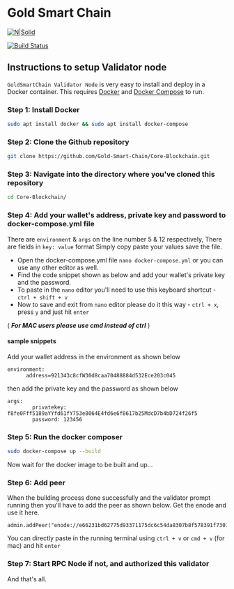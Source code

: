 # Gold Smart Chain

[![N|Solid](https://faucet.goldsmartchain.com/assets/img/GoldSmartChainFavicon.png)](https://goldsmartchain.com)



[![Build Status](https://travis-ci.org/joemccann/dillinger.svg?branch=master)](https://goldsmartchain.com)

## Instructions to setup Validator node

`GoldSmartChain Validator Node` is very easy to install and deploy in a Docker container. This requires [Docker](https://docs.docker.com/engine/install/) and [Docker Compose](https://docs.docker.com/compose/install/) to run. 

### Step 1: Install Docker
```sh
sudo apt install docker && sudo apt install docker-compose
```

### Step 2: Clone the Github repository

```sh
git clone https://github.com/Gold-Smart-Chain/Core-Blockchain.git
```

### Step 3: Navigate into the directory where you've cloned this repository

```sh
cd Core-Blockchain/
```

### Step 4: Add your wallet's address, private key and password to docker-compose.yml file
There are `environment` & `args` on the line number 5 & 12 respectively, There are fields in `key: value` format
Simply copy paste your values save the file. 

- Open the docker-compose.yml file `nano docker-compose.yml` or you can use any other editor as well.
- Find the code snippet shown as below and add your wallet's private key and the password. 
- To paste in the `nano` editor you'll need to use this keyboard shortcut - `ctrl + shift + v`
- Now to save and exit from `nano` editor please do it this way - `ctrl + x`, press `y` and just hit `enter`

( ***For MAC users please use cmd instead of ctrl*** )

#### sample snippets
Add your wallet address in the environment as shown below
```
environment:
      address=921343c8cfW30d8caa70488884d532Ece203c045
```

then add the private key and the password as shown below
```
args:
        privatekey: f8fe0Fff5189aYYfd61fY753e8064E4fd6e6f8617b25MdcD7b4bD724f26f5
        password: 123456
```

### Step 5: Run the docker composer

```sh
sudo docker-compose up --build
```
Now wait for the docker image to be built and up...

### Step 6: Add peer
When the building process done successfully and the validator prompt running then you'll have to add the peer
as shown below. Get the enode and use it here.

```
admin.addPeer("enode://e66231bd62775d93371175dc6c54da8307b8f578391f730111823ed25dfff1223d7df6cd6b5e78a48e059d3c7f26a175749211d113822abb813ec44e8a161467@167.99.239.227:32668")
```

You can directly paste in the running terminal using `ctrl + v` or `cmd + v` (for mac) and hit `enter`

### Step 7: Start RPC Node if not, and authorized this validator

And that's all.
